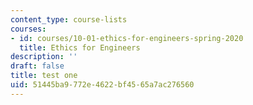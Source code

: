 ```yaml
---
content_type: course-lists
courses:
- id: courses/10-01-ethics-for-engineers-spring-2020
  title: Ethics for Engineers
description: ''
draft: false
title: test one
uid: 51445ba9-772e-4622-bf45-65a7ac276560
---
```

